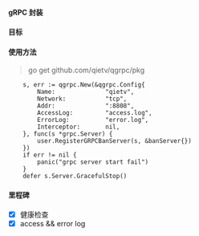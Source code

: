 #### gRPC 封装

#### 目标
    

#### 使用方法

> go get github.com/qietv/qgrpc/pkg

```golang
    s, err := qgrpc.New(&qgrpc.Config{
        Name:              "qietv",
        Network:           "tcp",
        Addr:              ":8808",
        AccessLog:         "access.log",
        ErrorLog:          "error.log",
        Interceptor:       nil,
    }, func(s *grpc.Server) {
        user.RegisterGRPCBanServer(s, &banServer{})
    })
    if err != nil {
        panic("grpc server start fail")
    }
    defer s.Server.GracefulStop()

```

#### 里程碑
- [x] 健康检查
- [x] access && error log